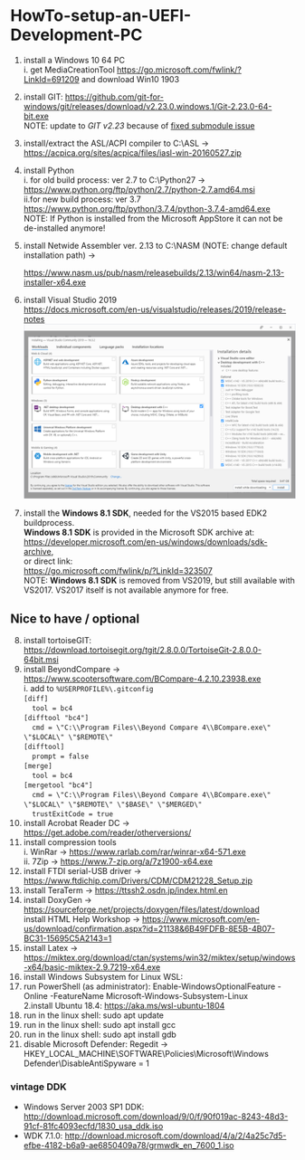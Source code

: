 # HowTo-setup-an-UEFI-Development-PC

1. install a Windows 10 64 PC<br>
   i.  get MediaCreationTool https://go.microsoft.com/fwlink/?LinkId=691209 and download Win10 1903<br>
2. install GIT: https://github.com/git-for-windows/git/releases/download/v2.23.0.windows.1/Git-2.23.0-64-bit.exe<br>
   NOTE: update to *GIT v2.23* because of [fixed submodule issue](https://github.com/git/git/blob/v2.23.0/Documentation/RelNotes/2.23.0.txt)
3. install/extract the ASL/ACPI compiler to C:\ASL -> https://acpica.org/sites/acpica/files/iasl-win-20160527.zip
4. install Python<br>
   i. for old build process: ver 2.7 to C:\Python27 -> https://www.python.org/ftp/python/2.7/python-2.7.amd64.msi<br>
   ii.for new build process: ver 3.7 https://www.python.org/ftp/python/3.7.4/python-3.7.4-amd64.exe<br>
   NOTE: If Python is installed from the Microsoft AppStore it can not be de-installed anymore!
5. install Netwide Assembler ver. 2.13 to C:\NASM (NOTE: change default installation path) -> 

   https://www.nasm.us/pub/nasm/releasebuilds/2.13/win64/nasm-2.13-installer-x64.exe
6. install Visual Studio 2019<br>
   https://docs.microsoft.com/en-us/visualstudio/releases/2019/release-notes<br>
   ![installselection2019](VS2019-components.png)
7. install the **Windows 8.1 SDK**, needed for the VS2015 based EDK2 buildprocess.<br>
**Windows 8.1 SDK** is provided in the Microsoft SDK archive at:<br> https://developer.microsoft.com/en-us/windows/downloads/sdk-archive, <br>or direct link: <br>
https://go.microsoft.com/fwlink/p/?LinkId=323507<br>
   NOTE: **Windows 8.1 SDK** is removed from VS2019, but still available with VS2017. VS2017 itself is not available
   anymore for free.
   
## Nice to have / optional
8. install tortoiseGIT: https://download.tortoisegit.org/tgit/2.8.0.0/TortoiseGit-2.8.0.0-64bit.msi
9. install BeyondCompare -> https://www.scootersoftware.com/BCompare-4.2.10.23938.exe<br>
   i. add to `%USERPROFILE%\.gitconfig`<br>
   `[diff]`<br>
	`  tool = bc4`<br>
   `[difftool "bc4"]`<br>
	   `  cmd = \"C:\\Program Files\\Beyond Compare 4\\BCompare.exe\" \"$LOCAL\" \"$REMOTE\"`<br>
   `[difftool]`<br>
	   `  prompt = false`<br>
   `[merge]`<br>
	   `  tool = bc4`<br>
   `[mergetool "bc4"]`<br>
	   `  cmd = \"C:\\Program Files\\Beyond Compare 4\\BCompare.exe\" \"$LOCAL\" \"$REMOTE\" \"$BASE\" \"$MERGED\"`<br>
	   `  trustExitCode = true`<br>
10. install Acrobat Reader DC  -> https://get.adobe.com/reader/otherversions/<br>
11. install compression tools<br>
   i. WinRar -> https://www.rarlab.com/rar/winrar-x64-571.exe<br>
   ii. 7Zip -> https://www.7-zip.org/a/7z1900-x64.exe<br>
12. install FTDI serial-USB driver -> https://www.ftdichip.com/Drivers/CDM/CDM21228_Setup.zip<br>
13. install TeraTerm -> https://ttssh2.osdn.jp/index.html.en<br>
14. install DoxyGen -> https://sourceforge.net/projects/doxygen/files/latest/download<br>
   install HTML Help Workshop -> https://www.microsoft.com/en-us/download/confirmation.aspx?id=21138&6B49FDFB-8E5B-4B07-BC31-15695C5A2143=1
15. install Latex -> https://miktex.org/download/ctan/systems/win32/miktex/setup/windows-x64/basic-miktex-2.9.7219-x64.exe 
16. install Windows Subsystem for Linux WSL:<br>
  1. run PowerShell (as administrator): Enable-WindowsOptionalFeature -Online -FeatureName Microsoft-Windows-Subsystem-Linux<br>
  2.install Ubuntu 18.4: https://aka.ms/wsl-ubuntu-1804<br>
  3. run in the linux shell: sudo apt update<br>
  4. run in the linux shell: sudo apt install gcc<br>
  5. run in the linux shell: sudo apt install gdb<br>
17. disable Microsoft Defender: Regedit -> HKEY_LOCAL_MACHINE\SOFTWARE\Policies\Microsoft\Windows Defender\DisableAntiSpyware = 1

### vintage DDK
* Windows Server 2003 SP1 DDK: http://download.microsoft.com/download/9/0/f/90f019ac-8243-48d3-91cf-81fc4093ecfd/1830_usa_ddk.iso<br>
* WDK 7.1.0: http://download.microsoft.com/download/4/a/2/4a25c7d5-efbe-4182-b6a9-ae6850409a78/grmwdk_en_7600_1.iso <br>

